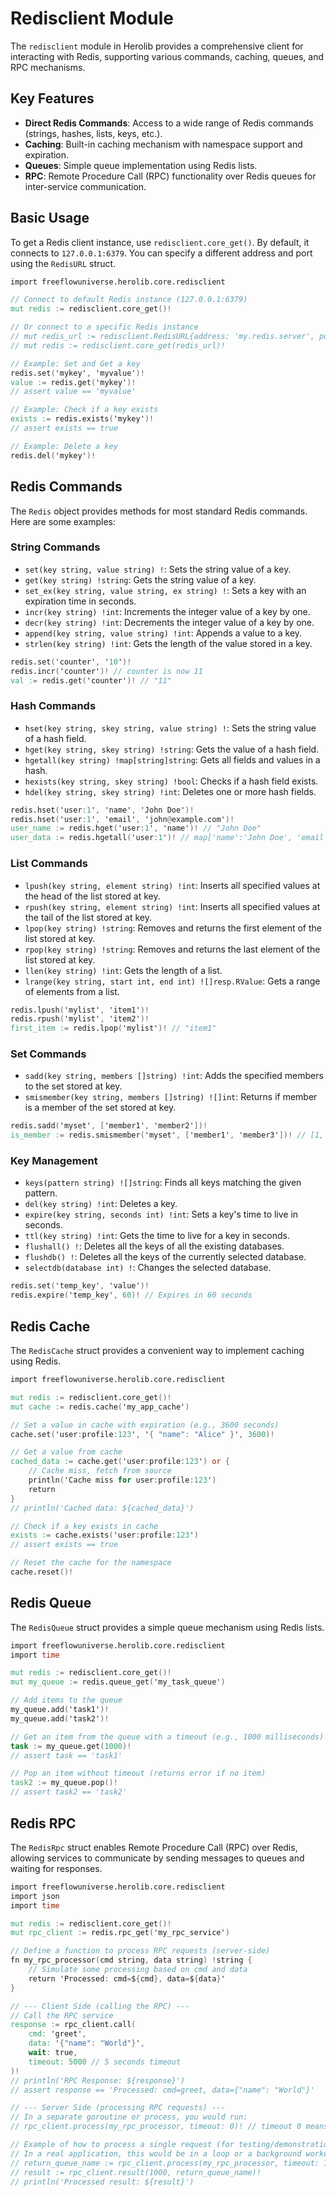 # Redisclient Module

The `redisclient` module in Herolib provides a comprehensive client for interacting with Redis, supporting various commands, caching, queues, and RPC mechanisms.

## Key Features

-   **Direct Redis Commands**: Access to a wide range of Redis commands (strings, hashes, lists, keys, etc.).
-   **Caching**: Built-in caching mechanism with namespace support and expiration.
-   **Queues**: Simple queue implementation using Redis lists.
-   **RPC**: Remote Procedure Call (RPC) functionality over Redis queues for inter-service communication.

## Basic Usage

To get a Redis client instance, use `redisclient.core_get()`. By default, it connects to `127.0.0.1:6379`. You can specify a different address and port using the `RedisURL` struct.

```v
import freeflowuniverse.herolib.core.redisclient

// Connect to default Redis instance (127.0.0.1:6379)
mut redis := redisclient.core_get()!

// Or connect to a specific Redis instance
// mut redis_url := redisclient.RedisURL{address: 'my.redis.server', port: 6380}
// mut redis := redisclient.core_get(redis_url)!

// Example: Set and Get a key
redis.set('mykey', 'myvalue')!
value := redis.get('mykey')!
// assert value == 'myvalue'

// Example: Check if a key exists
exists := redis.exists('mykey')!
// assert exists == true

// Example: Delete a key
redis.del('mykey')!
```

## Redis Commands

The `Redis` object provides methods for most standard Redis commands. Here are some examples:

### String Commands

-   `set(key string, value string) !`: Sets the string value of a key.
-   `get(key string) !string`: Gets the string value of a key.
-   `set_ex(key string, value string, ex string) !`: Sets a key with an expiration time in seconds.
-   `incr(key string) !int`: Increments the integer value of a key by one.
-   `decr(key string) !int`: Decrements the integer value of a key by one.
-   `append(key string, value string) !int`: Appends a value to a key.
-   `strlen(key string) !int`: Gets the length of the value stored in a key.

```v
redis.set('counter', '10')!
redis.incr('counter')! // counter is now 11
val := redis.get('counter')! // "11"
```

### Hash Commands

-   `hset(key string, skey string, value string) !`: Sets the string value of a hash field.
-   `hget(key string, skey string) !string`: Gets the value of a hash field.
-   `hgetall(key string) !map[string]string`: Gets all fields and values in a hash.
-   `hexists(key string, skey string) !bool`: Checks if a hash field exists.
-   `hdel(key string, skey string) !int`: Deletes one or more hash fields.

```v
redis.hset('user:1', 'name', 'John Doe')!
redis.hset('user:1', 'email', 'john@example.com')!
user_name := redis.hget('user:1', 'name')! // "John Doe"
user_data := redis.hgetall('user:1')! // map['name':'John Doe', 'email':'john@example.com']
```

### List Commands

-   `lpush(key string, element string) !int`: Inserts all specified values at the head of the list stored at key.
-   `rpush(key string, element string) !int`: Inserts all specified values at the tail of the list stored at key.
-   `lpop(key string) !string`: Removes and returns the first element of the list stored at key.
-   `rpop(key string) !string`: Removes and returns the last element of the list stored at key.
-   `llen(key string) !int`: Gets the length of a list.
-   `lrange(key string, start int, end int) ![]resp.RValue`: Gets a range of elements from a list.

```v
redis.lpush('mylist', 'item1')!
redis.rpush('mylist', 'item2')!
first_item := redis.lpop('mylist')! // "item1"
```

### Set Commands

-   `sadd(key string, members []string) !int`: Adds the specified members to the set stored at key.
-   `smismember(key string, members []string) ![]int`: Returns if member is a member of the set stored at key.

```v
redis.sadd('myset', ['member1', 'member2'])!
is_member := redis.smismember('myset', ['member1', 'member3'])! // [1, 0]
```

### Key Management

-   `keys(pattern string) ![]string`: Finds all keys matching the given pattern.
-   `del(key string) !int`: Deletes a key.
-   `expire(key string, seconds int) !int`: Sets a key's time to live in seconds.
-   `ttl(key string) !int`: Gets the time to live for a key in seconds.
-   `flushall() !`: Deletes all the keys of all the existing databases.
-   `flushdb() !`: Deletes all the keys of the currently selected database.
-   `selectdb(database int) !`: Changes the selected database.

```v
redis.set('temp_key', 'value')!
redis.expire('temp_key', 60)! // Expires in 60 seconds
```

## Redis Cache

The `RedisCache` struct provides a convenient way to implement caching using Redis.

```v
import freeflowuniverse.herolib.core.redisclient

mut redis := redisclient.core_get()!
mut cache := redis.cache('my_app_cache')

// Set a value in cache with expiration (e.g., 3600 seconds)
cache.set('user:profile:123', '{ "name": "Alice" }', 3600)!

// Get a value from cache
cached_data := cache.get('user:profile:123') or {
    // Cache miss, fetch from source
    println('Cache miss for user:profile:123')
    return
}
// println('Cached data: ${cached_data}')

// Check if a key exists in cache
exists := cache.exists('user:profile:123')
// assert exists == true

// Reset the cache for the namespace
cache.reset()!
```

## Redis Queue

The `RedisQueue` struct provides a simple queue mechanism using Redis lists.

```v
import freeflowuniverse.herolib.core.redisclient
import time

mut redis := redisclient.core_get()!
mut my_queue := redis.queue_get('my_task_queue')

// Add items to the queue
my_queue.add('task1')!
my_queue.add('task2')!

// Get an item from the queue with a timeout (e.g., 1000 milliseconds)
task := my_queue.get(1000)!
// assert task == 'task1'

// Pop an item without timeout (returns error if no item)
task2 := my_queue.pop()!
// assert task2 == 'task2'
```

## Redis RPC

The `RedisRpc` struct enables Remote Procedure Call (RPC) over Redis, allowing services to communicate by sending messages to queues and waiting for responses.

```v
import freeflowuniverse.herolib.core.redisclient
import json
import time

mut redis := redisclient.core_get()!
mut rpc_client := redis.rpc_get('my_rpc_service')

// Define a function to process RPC requests (server-side)
fn my_rpc_processor(cmd string, data string) !string {
    // Simulate some processing based on cmd and data
    return 'Processed: cmd=${cmd}, data=${data}'
}

// --- Client Side (calling the RPC) ---
// Call the RPC service
response := rpc_client.call(
    cmd: 'greet',
    data: '{"name": "World"}',
    wait: true,
    timeout: 5000 // 5 seconds timeout
)!
// println('RPC Response: ${response}')
// assert response == 'Processed: cmd=greet, data={"name": "World"}'

// --- Server Side (processing RPC requests) ---
// In a separate goroutine or process, you would run:
// rpc_client.process(my_rpc_processor, timeout: 0)! // timeout 0 means no timeout, keeps processing

// Example of how to process a single request (for testing/demonstration)
// In a real application, this would be in a loop or a background worker
// return_queue_name := rpc_client.process(my_rpc_processor, timeout: 1000)!
// result := rpc_client.result(1000, return_queue_name)!
// println('Processed result: ${result}')